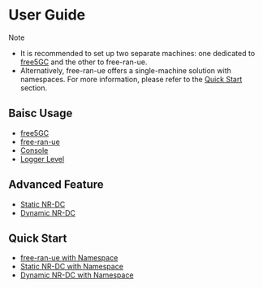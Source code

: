# User Guide

> [!Note]
>
> - It is recommended to set up two separate machines: one dedicated to [free5GC](https://free5gc.org/) and the other to free-ran-ue.
> - Alternatively, free-ran-ue offers a single-machine solution with namespaces. For more information, please refer to the [Quick Start](#quick-start) section.

## Baisc Usage

- [free5GC](01-free5gc.md)
- [free-ran-ue](02-free-ran-ue.md)
- [Console](07-console.md)
- [Logger Level](04-logger-level.md)

## Advanced Feature

- [Static NR-DC](05-static-nrdc.md)
- [Dynamic NR-DC](08-dynamic-nrdc.md)

## Quick Start

- [free-ran-ue with Namespace](03-quickstart-free-ran-ue.md)
- [Static NR-DC with Namespace](06-quickstart-static-nrdc.md)
- [Dynamic NR-DC with Namespace](09-quickstart-dynamic-nrdc.md)
